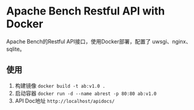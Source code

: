 # Apache Bench Restful API with Docker

Apache Bench的Restful API接口，使用Docker部署，配置了 uwsgi、nginx、sqlite。

## 使用

1. 构建镜像 `docker build -t ab:v1.0 .`
2. 启动容器 `docker run -d --name abrest -p 80:80 ab:v1.0`
3. API Doc地址 `http://localhost/apidocs/`

